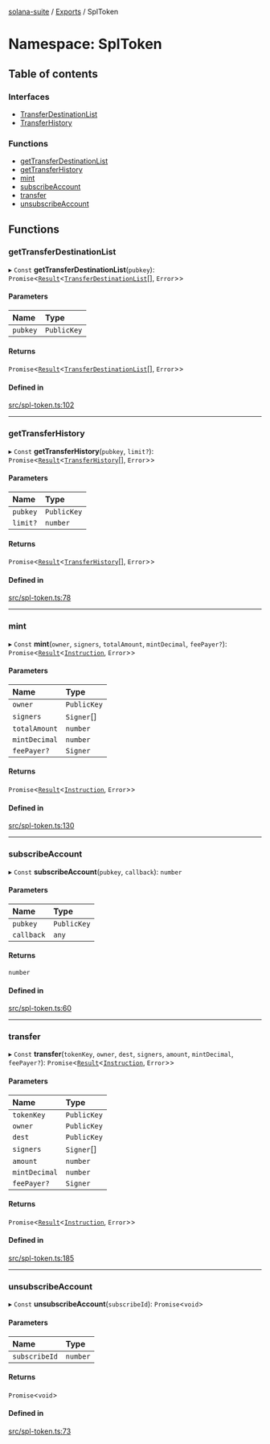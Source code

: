 [solana-suite](../README.md) / [Exports](../modules.md) / SplToken

# Namespace: SplToken

## Table of contents

### Interfaces

- [TransferDestinationList](../interfaces/SplToken.TransferDestinationList.md)
- [TransferHistory](../interfaces/SplToken.TransferHistory.md)

### Functions

- [getTransferDestinationList](SplToken.md#gettransferdestinationlist)
- [getTransferHistory](SplToken.md#gettransferhistory)
- [mint](SplToken.md#mint)
- [subscribeAccount](SplToken.md#subscribeaccount)
- [transfer](SplToken.md#transfer)
- [unsubscribeAccount](SplToken.md#unsubscribeaccount)

## Functions

### getTransferDestinationList

▸ `Const` **getTransferDestinationList**(`pubkey`): `Promise`<[`Result`](../modules.md#result)<[`TransferDestinationList`](../interfaces/SplToken.TransferDestinationList.md)[], `Error`\>\>

#### Parameters

| Name | Type |
| :------ | :------ |
| `pubkey` | `PublicKey` |

#### Returns

`Promise`<[`Result`](../modules.md#result)<[`TransferDestinationList`](../interfaces/SplToken.TransferDestinationList.md)[], `Error`\>\>

#### Defined in

[src/spl-token.ts:102](https://github.com/fukaoi/solana-suite/blob/f1947cd/src/spl-token.ts#L102)

___

### getTransferHistory

▸ `Const` **getTransferHistory**(`pubkey`, `limit?`): `Promise`<[`Result`](../modules.md#result)<[`TransferHistory`](../interfaces/SplToken.TransferHistory.md)[], `Error`\>\>

#### Parameters

| Name | Type |
| :------ | :------ |
| `pubkey` | `PublicKey` |
| `limit?` | `number` |

#### Returns

`Promise`<[`Result`](../modules.md#result)<[`TransferHistory`](../interfaces/SplToken.TransferHistory.md)[], `Error`\>\>

#### Defined in

[src/spl-token.ts:78](https://github.com/fukaoi/solana-suite/blob/f1947cd/src/spl-token.ts#L78)

___

### mint

▸ `Const` **mint**(`owner`, `signers`, `totalAmount`, `mintDecimal`, `feePayer?`): `Promise`<[`Result`](../modules.md#result)<[`Instruction`](../classes/Instruction.md), `Error`\>\>

#### Parameters

| Name | Type |
| :------ | :------ |
| `owner` | `PublicKey` |
| `signers` | `Signer`[] |
| `totalAmount` | `number` |
| `mintDecimal` | `number` |
| `feePayer?` | `Signer` |

#### Returns

`Promise`<[`Result`](../modules.md#result)<[`Instruction`](../classes/Instruction.md), `Error`\>\>

#### Defined in

[src/spl-token.ts:130](https://github.com/fukaoi/solana-suite/blob/f1947cd/src/spl-token.ts#L130)

___

### subscribeAccount

▸ `Const` **subscribeAccount**(`pubkey`, `callback`): `number`

#### Parameters

| Name | Type |
| :------ | :------ |
| `pubkey` | `PublicKey` |
| `callback` | `any` |

#### Returns

`number`

#### Defined in

[src/spl-token.ts:60](https://github.com/fukaoi/solana-suite/blob/f1947cd/src/spl-token.ts#L60)

___

### transfer

▸ `Const` **transfer**(`tokenKey`, `owner`, `dest`, `signers`, `amount`, `mintDecimal`, `feePayer?`): `Promise`<[`Result`](../modules.md#result)<[`Instruction`](../classes/Instruction.md), `Error`\>\>

#### Parameters

| Name | Type |
| :------ | :------ |
| `tokenKey` | `PublicKey` |
| `owner` | `PublicKey` |
| `dest` | `PublicKey` |
| `signers` | `Signer`[] |
| `amount` | `number` |
| `mintDecimal` | `number` |
| `feePayer?` | `Signer` |

#### Returns

`Promise`<[`Result`](../modules.md#result)<[`Instruction`](../classes/Instruction.md), `Error`\>\>

#### Defined in

[src/spl-token.ts:185](https://github.com/fukaoi/solana-suite/blob/f1947cd/src/spl-token.ts#L185)

___

### unsubscribeAccount

▸ `Const` **unsubscribeAccount**(`subscribeId`): `Promise`<`void`\>

#### Parameters

| Name | Type |
| :------ | :------ |
| `subscribeId` | `number` |

#### Returns

`Promise`<`void`\>

#### Defined in

[src/spl-token.ts:73](https://github.com/fukaoi/solana-suite/blob/f1947cd/src/spl-token.ts#L73)
